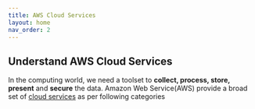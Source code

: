 ```yaml
---
title: AWS Cloud Services
layout: home
nav_order: 2
--- 
```


## Understand AWS Cloud Services

In the computing world, we need a toolset to **collect, process, store, present** and **secure** the data. Amazon Web Service(AWS) provide a broad set of [cloud services](https://aws.amazon.com/products/?aws-products-all.sort-by=item.additionalFields.productNameLowercase&aws-products-all.sort-order=asc&awsf.re%3AInvent=*all&awsf.Free%20Tier%20Type=*all&awsf.tech-category=*all) as per following categories
